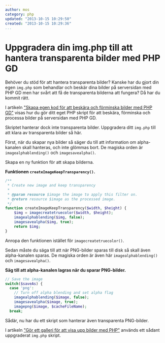 ```yaml
---
author: mos
category: php
updated: "2013-10-15 10:29:50"
created: "2013-10-15 10:29:36"
...
```

Uppgradera din img.php till att hantera transparenta bilder med PHP GD
==================================

Behöver du stöd för att hantera transparenta bilder? Kanske har du gjort din egen `img.php` som behandlar och beskär dina bilder på serversidan med PHP GD men har svårt att få de transparenta bilderna att fungera? Då har du kommit rätt.

<!--more-->

I artikeln ["Skapa egen kod för att beskära och förminska bilder med PHP GD"](kunskap/skapa-egen-kod-for-att-beskara-och-forminska-bilder-med-php-gd) visas hur du gör ditt eget PHP skript för att beskära, förminska och processa bilder på serversidan med PHP GD.

Skriptet hanterar dock inte transparenta bilder. Uppgradera ditt `img.php` till att klara av transparenta bilder så här.

Först, när du skapar nya bilder så säger du till att information om alpha-kanalen skall hanteras, och inte glömmas bort. De magiska orden är `imagealphablending()` och `imagesavealpha()`.

Skapa en ny funktion för att skapa bilderna.

**Funktionen `createImageKeepTransparency()`.**

```php
/**
 * Create new image and keep transparency
 *
 * @param resource $image the image to apply this filter on.
 * @return resource $image as the processed image.
 */
function createImageKeepTransparency($width, $height) {
    $img = imagecreatetruecolor($width, $height);
    imagealphablending($img, false);
    imagesavealpha($img, true);  
    return $img;
}
```

Anropa den funktionen istället för `imagecreatetruecolor()`.

Sedan måste du säga till att när PNG-bilder sparas till disk så skall även alpha-kanalen sparas. De magiska orden är även här `imagealphablending()` och `imagesavealpha()`.

**Säg till att alpha-kanalen lagras när du sparar PNG-bilder.**

```php
// Save the image
switch($saveAs) {
  case 'png':  
    // Turn off alpha blending and set alpha flag
    imagealphablending($image, false);
    imagesavealpha($image, true);
    imagepng($image, $cacheFileName);  
  break;  
```

Sådär, nu har du ett skript som hanterar även transparenta PNG-bilder.

I artikeln ["Gör ett galleri för att visa upp bilder med PHP"](kunskap/gor-ett-galleri-for-att-visa-upp-bilder-med-php) används ett sådant uppgraderat `img.php` skript.

